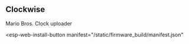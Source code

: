 ## Clockwise

Mario Bros. Clock uploader

<esp-web-install-button
  manifest="/static/firmware_build/manifest.json"
></esp-web-install-button>


